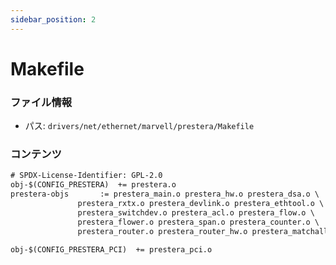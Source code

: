 ```yaml
---
sidebar_position: 2
---
```

# Makefile

### ファイル情報

- パス: `drivers/net/ethernet/marvell/prestera/Makefile`

### コンテンツ

```txt
# SPDX-License-Identifier: GPL-2.0
obj-$(CONFIG_PRESTERA)	+= prestera.o
prestera-objs		:= prestera_main.o prestera_hw.o prestera_dsa.o \
			   prestera_rxtx.o prestera_devlink.o prestera_ethtool.o \
			   prestera_switchdev.o prestera_acl.o prestera_flow.o \
			   prestera_flower.o prestera_span.o prestera_counter.o \
			   prestera_router.o prestera_router_hw.o prestera_matchall.o

obj-$(CONFIG_PRESTERA_PCI)	+= prestera_pci.o

```
